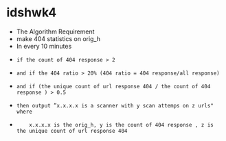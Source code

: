 # idshwk4
- The Algorithm Requirement
- make 404 statistics on orig_h
- In every 10 minutes
-     if the count of 404 response > 2
-     and if the 404 ratio > 20% (404 ratio = 404 response/all response)
-     and if (the unique count of url response 404 / the count of 404 response ) > 0.5
-     then output ”x.x.x.x is a scanner with y scan attemps on z urls" where 
-         x.x.x.x is the orig_h, y is the count of 404 response , z is the unique count of url response 404
